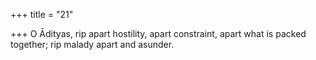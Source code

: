 +++
title = "21"

+++
O Ādityas, rip apart hostility, apart constraint, apart what is packed  together;
rip malady apart and asunder.